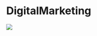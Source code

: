 # DigitalMarketing


<a href="https://portal.azure.com/#create/Microsoft.Template/uri/https%3A%2F%2Fraw.githubusercontent.com%2FCanvizTheodoreShi%DigitalMarketing20180115%2Fmaster%2FDeployment%2FWebSiteSQLDatabase.json" target="_blank">
    <img src="http://azuredeploy.net/deploybutton.png"/>
</a>
